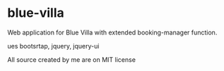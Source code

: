 # blue-villa

Web application for Blue Villa with extended booking-manager function.

ues bootsrtap, jquery, jquery-ui

All source created by me are on MIT license
